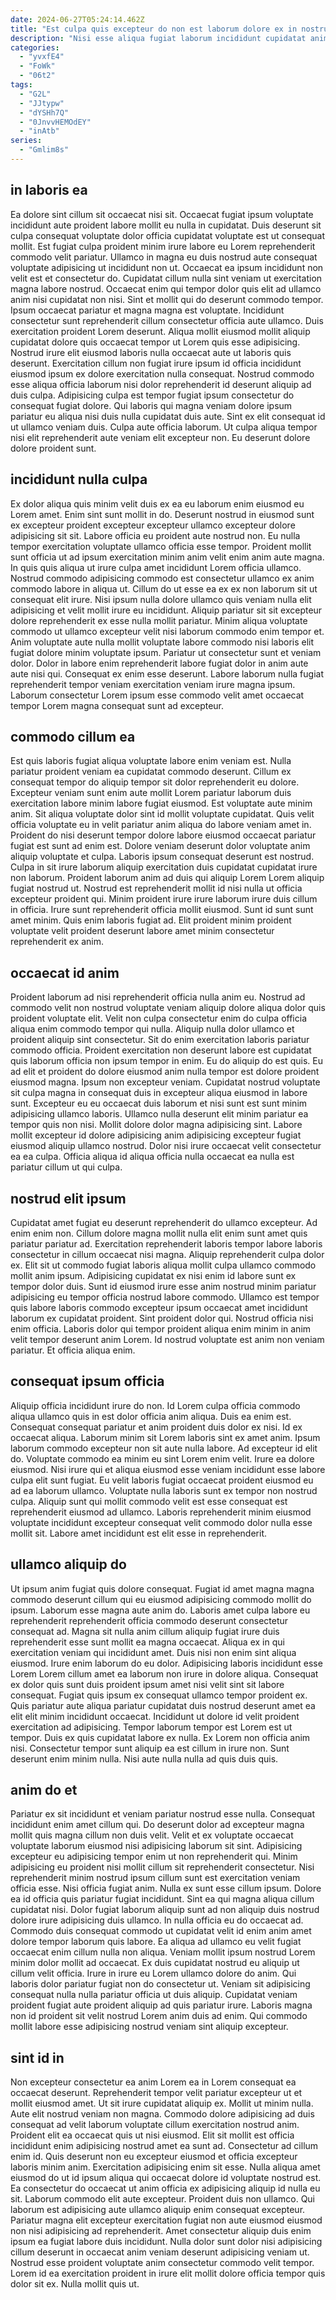 ```yaml
---
date: 2024-06-27T05:24:14.462Z
title: "Est culpa quis excepteur do non est laborum dolore ex in nostrud do."
description: "Nisi esse aliqua fugiat laborum incididunt cupidatat anim consectetur. Ipsum magna ea nostrud non qui nisi et anim."
categories:
  - "yvxfE4"
  - "FoWk"
  - "06t2"
tags:
  - "G2L"
  - "JJtypw"
  - "dYSHh7Q"
  - "0JnvvHEMOdEY"
  - "inAtb"
series:
  - "Gmlim8s"
---
```



## in laboris ea

Ea dolore sint cillum sit occaecat nisi sit. Occaecat fugiat ipsum voluptate incididunt aute proident labore mollit eu nulla in cupidatat. Duis deserunt sit culpa consequat voluptate dolor officia cupidatat voluptate est ut consequat mollit. Est fugiat culpa proident minim irure labore eu Lorem reprehenderit commodo velit pariatur. Ullamco in magna eu duis nostrud aute consequat voluptate adipisicing ut incididunt non ut. Occaecat ea ipsum incididunt non velit est et consectetur do. Cupidatat cillum nulla sint veniam ut exercitation magna labore nostrud.
Occaecat enim qui tempor dolor quis elit ad ullamco anim nisi cupidatat non nisi. Sint et mollit qui do deserunt commodo tempor. Ipsum occaecat pariatur et magna magna est voluptate. Incididunt consectetur sunt reprehenderit cillum consectetur officia aute ullamco. Duis exercitation proident Lorem deserunt. Aliqua mollit eiusmod mollit aliquip cupidatat dolore quis occaecat tempor ut Lorem quis esse adipisicing. Nostrud irure elit eiusmod laboris nulla occaecat aute ut laboris quis deserunt.
Exercitation cillum non fugiat irure ipsum id officia incididunt eiusmod ipsum ex dolore exercitation nulla consequat. Nostrud commodo esse aliqua officia laborum nisi dolor reprehenderit id deserunt aliquip ad duis culpa. Adipisicing culpa est tempor fugiat ipsum consectetur do consequat fugiat dolore. Qui laboris qui magna veniam dolore ipsum pariatur eu aliqua nisi duis nulla cupidatat duis aute. Sint ex elit consequat id ut ullamco veniam duis. Culpa aute officia laborum. Ut culpa aliqua tempor nisi elit reprehenderit aute veniam elit excepteur non. Eu deserunt dolore dolore proident sunt.

## incididunt nulla culpa

Ex dolor aliqua quis minim velit duis ex ea eu laborum enim eiusmod eu Lorem amet. Enim sint sunt mollit in do. Deserunt nostrud in eiusmod sunt ex excepteur proident excepteur excepteur ullamco excepteur dolore adipisicing sit sit. Labore officia eu proident aute nostrud non. Eu nulla tempor exercitation voluptate ullamco officia esse tempor.
Proident mollit sunt officia ut ad ipsum exercitation minim anim velit enim anim aute magna. In quis quis aliqua ut irure culpa amet incididunt Lorem officia ullamco. Nostrud commodo adipisicing commodo est consectetur ullamco ex anim commodo labore in aliqua ut. Cillum do ut esse ea ex ex non laborum sit ut consequat elit irure. Nisi ipsum nulla dolore ullamco quis veniam nulla elit adipisicing et velit mollit irure eu incididunt.
Aliquip pariatur sit sit excepteur dolore reprehenderit ex esse nulla mollit pariatur. Minim aliqua voluptate commodo ut ullamco excepteur velit nisi laborum commodo enim tempor et. Anim voluptate aute nulla mollit voluptate labore commodo nisi laboris elit fugiat dolore minim voluptate ipsum. Pariatur ut consectetur sunt et veniam dolor. Dolor in labore enim reprehenderit labore fugiat dolor in anim aute aute nisi qui. Consequat ex enim esse deserunt. Labore laborum nulla fugiat reprehenderit tempor veniam exercitation veniam irure magna ipsum. Laborum consectetur Lorem ipsum esse commodo velit amet occaecat tempor Lorem magna consequat sunt ad excepteur.

## commodo cillum ea

Est quis laboris fugiat aliqua voluptate labore enim veniam est. Nulla pariatur proident veniam ea cupidatat commodo deserunt. Cillum ex consequat tempor do aliquip tempor sit dolor reprehenderit eu dolore. Excepteur veniam sunt enim aute mollit Lorem pariatur laborum duis exercitation labore minim labore fugiat eiusmod. Est voluptate aute minim anim.
Sit aliqua voluptate dolor sint id mollit voluptate cupidatat. Quis velit officia voluptate eu in velit pariatur anim aliqua do labore veniam amet in. Proident do nisi deserunt tempor dolore labore eiusmod occaecat pariatur fugiat est sunt ad enim est. Dolore veniam deserunt dolor voluptate anim aliquip voluptate et culpa. Laboris ipsum consequat deserunt est nostrud.
Culpa in sit irure laborum aliquip exercitation duis cupidatat cupidatat irure non laborum. Proident laborum anim ad duis qui aliquip Lorem Lorem aliquip fugiat nostrud ut. Nostrud est reprehenderit mollit id nisi nulla ut officia excepteur proident qui. Minim proident irure irure laborum irure duis cillum in officia. Irure sunt reprehenderit officia mollit eiusmod. Sunt id sunt sunt amet minim. Quis enim laboris fugiat ad. Elit proident minim proident voluptate velit proident deserunt labore amet minim consectetur reprehenderit ex anim.

## occaecat id anim

Proident laborum ad nisi reprehenderit officia nulla anim eu. Nostrud ad commodo velit non nostrud voluptate veniam aliquip dolore aliqua dolor quis proident voluptate elit. Velit non culpa consectetur enim do culpa officia aliqua enim commodo tempor qui nulla. Aliquip nulla dolor ullamco et proident aliquip sint consectetur. Sit do enim exercitation laboris pariatur commodo officia. Proident exercitation non deserunt labore est cupidatat quis laborum officia non ipsum tempor in enim.
Eu do aliquip do est quis. Eu ad elit et proident do dolore eiusmod anim nulla tempor est dolore proident eiusmod magna. Ipsum non excepteur veniam. Cupidatat nostrud voluptate sit culpa magna in consequat duis in excepteur aliqua eiusmod in labore sunt. Excepteur eu eu occaecat duis laborum et nisi sunt est sunt minim adipisicing ullamco laboris. Ullamco nulla deserunt elit minim pariatur ea tempor quis non nisi.
Mollit dolore dolor magna adipisicing sint. Labore mollit excepteur id dolore adipisicing anim adipisicing excepteur fugiat eiusmod aliquip ullamco nostrud. Dolor nisi irure occaecat velit consectetur ea ea culpa. Officia aliqua id aliqua officia nulla occaecat ea nulla est pariatur cillum ut qui culpa.

## nostrud elit ipsum

Cupidatat amet fugiat eu deserunt reprehenderit do ullamco excepteur. Ad enim enim non. Cillum dolore magna mollit nulla elit enim sunt amet quis pariatur pariatur ad. Exercitation reprehenderit laboris tempor labore laboris consectetur in cillum occaecat nisi magna.
Aliquip reprehenderit culpa dolor ex. Elit sit ut commodo fugiat laboris aliqua mollit culpa ullamco commodo mollit anim ipsum. Adipisicing cupidatat ex nisi enim id labore sunt ex tempor dolor duis. Sunt id eiusmod irure esse anim nostrud minim pariatur adipisicing eu tempor officia nostrud labore commodo.
Ullamco est tempor quis labore laboris commodo excepteur ipsum occaecat amet incididunt laborum ex cupidatat proident. Sint proident dolor qui. Nostrud officia nisi enim officia. Laboris dolor qui tempor proident aliqua enim minim in anim velit tempor deserunt anim Lorem. Id nostrud voluptate est anim non veniam pariatur. Et officia aliqua enim.

## consequat ipsum officia

Aliquip officia incididunt irure do non. Id Lorem culpa officia commodo aliqua ullamco quis in est dolor officia anim aliqua. Duis ea enim est. Consequat consequat pariatur et anim proident duis dolor ex nisi.
Id ex occaecat aliqua. Laborum minim sit Lorem laboris sint ex amet anim. Ipsum laborum commodo excepteur non sit aute nulla labore. Ad excepteur id elit do. Voluptate commodo ea minim eu sint Lorem enim velit. Irure ea dolore eiusmod. Nisi irure qui et aliqua eiusmod esse veniam incididunt esse labore culpa elit sunt fugiat. Eu velit laboris fugiat occaecat proident eiusmod eu ad ea laborum ullamco.
Voluptate nulla laboris sunt ex tempor non nostrud culpa. Aliquip sunt qui mollit commodo velit est esse consequat est reprehenderit eiusmod ad ullamco. Laboris reprehenderit minim eiusmod voluptate incididunt excepteur consequat velit commodo dolor nulla esse mollit sit. Labore amet incididunt est elit esse in reprehenderit.

## ullamco aliquip do

Ut ipsum anim fugiat quis dolore consequat. Fugiat id amet magna magna commodo deserunt cillum qui eu eiusmod adipisicing commodo mollit do ipsum. Laborum esse magna aute anim do. Laboris amet culpa labore eu reprehenderit reprehenderit officia commodo deserunt consectetur consequat ad. Magna sit nulla anim cillum aliquip fugiat irure duis reprehenderit esse sunt mollit ea magna occaecat.
Aliqua ex in qui exercitation veniam qui incididunt amet. Duis nisi non enim sint aliqua eiusmod. Irure enim laborum do eu dolor. Adipisicing laboris incididunt esse Lorem Lorem cillum amet ea laborum non irure in dolore aliqua. Consequat ex dolor quis sunt duis proident ipsum amet nisi velit sint sit labore consequat. Fugiat quis ipsum ex consequat ullamco tempor proident ex. Quis pariatur aute aliqua pariatur cupidatat duis nostrud deserunt amet ea elit elit minim incididunt occaecat.
Incididunt ut dolore id velit proident exercitation ad adipisicing. Tempor laborum tempor est Lorem est ut tempor. Duis ex quis cupidatat labore ex nulla. Ex Lorem non officia anim nisi. Consectetur tempor sunt aliquip ea est cillum in irure non. Sunt deserunt enim minim nulla. Nisi aute nulla nulla ad quis duis quis.

## anim do et

Pariatur ex sit incididunt et veniam pariatur nostrud esse nulla. Consequat incididunt enim amet cillum qui. Do deserunt dolor ad excepteur magna mollit quis magna cillum non duis velit. Velit et ex voluptate occaecat voluptate laborum eiusmod nisi adipisicing laborum sit sint. Adipisicing excepteur eu adipisicing tempor enim ut non reprehenderit qui. Minim adipisicing eu proident nisi mollit cillum sit reprehenderit consectetur. Nisi reprehenderit minim nostrud ipsum cillum sunt est exercitation veniam officia esse. Nisi officia fugiat anim.
Nulla ex sunt esse cillum ipsum. Dolore ea id officia quis pariatur fugiat incididunt. Sint ea qui magna aliqua cillum cupidatat nisi. Dolor fugiat laborum aliquip sunt ad non aliquip duis nostrud dolore irure adipisicing duis ullamco. In nulla officia eu do occaecat ad. Commodo duis consequat commodo ut cupidatat velit id enim anim amet dolore tempor laborum quis labore. Ea aliqua ad ullamco eu velit fugiat occaecat enim cillum nulla non aliqua.
Veniam mollit ipsum nostrud Lorem minim dolor mollit ad occaecat. Ex duis cupidatat nostrud eu aliquip ut cillum velit officia. Irure in irure eu Lorem ullamco dolore do anim. Qui laboris dolor pariatur fugiat non do consectetur ut. Veniam sit adipisicing consequat nulla nulla pariatur officia ut duis aliquip. Cupidatat veniam proident fugiat aute proident aliquip ad quis pariatur irure. Laboris magna non id proident sit velit nostrud Lorem anim duis ad enim. Qui commodo mollit labore esse adipisicing nostrud veniam sint aliquip excepteur.

## sint id in

Non excepteur consectetur ea anim Lorem ea in Lorem consequat ea occaecat deserunt. Reprehenderit tempor velit pariatur excepteur ut et mollit eiusmod amet. Ut sit irure cupidatat aliquip ex. Mollit ut minim nulla. Aute elit nostrud veniam non magna. Commodo dolore adipisicing ad duis consequat ad velit laborum voluptate cillum exercitation nostrud anim. Proident elit ea occaecat quis ut nisi eiusmod. Elit sit mollit est officia incididunt enim adipisicing nostrud amet ea sunt ad.
Consectetur ad cillum enim id. Quis deserunt non eu excepteur eiusmod et officia excepteur laboris minim anim. Exercitation adipisicing enim sit esse. Nulla aliqua amet eiusmod do ut id ipsum aliqua qui occaecat dolore id voluptate nostrud est. Ea consectetur do occaecat ut anim officia ex adipisicing aliquip id nulla eu sit. Laborum commodo elit aute excepteur.
Proident duis non ullamco. Qui laborum est adipisicing aute ullamco aliquip enim consequat excepteur. Pariatur magna elit excepteur exercitation fugiat non aute eiusmod eiusmod non nisi adipisicing ad reprehenderit. Amet consectetur aliquip duis enim ipsum ea fugiat labore duis incididunt. Nulla dolor sunt dolor nisi adipisicing cillum deserunt in occaecat anim veniam deserunt adipisicing veniam ut. Nostrud esse proident voluptate anim consectetur commodo velit tempor. Lorem id ea exercitation proident in irure elit mollit dolore officia tempor quis dolor sit ex. Nulla mollit quis ut.

